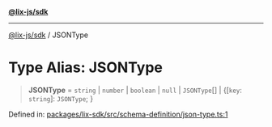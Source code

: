 [**@lix-js/sdk**](../README.md)

***

[@lix-js/sdk](../README.md) / JSONType

# Type Alias: JSONType

> **JSONType** = `string` \| `number` \| `boolean` \| `null` \| `JSONType`[] \| \{[`key`: `string`]: `JSONType`; \}

Defined in: [packages/lix-sdk/src/schema-definition/json-type.ts:1](https://github.com/opral/monorepo/blob/fb8153a2c5d4710eaaabf056fe653be88060a185/packages/lix-sdk/src/schema-definition/json-type.ts#L1)

